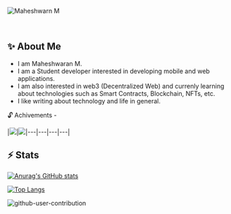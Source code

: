 <img src="https://user-images.githubusercontent.com/85986691/217023920-a17460da-dd41-4e6b-935f-fbdab474d072.png"
 alt="Maheshwarn M" />

<a href="https://twitter.com/Mahesh_devspace" rel="nofollow"><img alt="" src="https://camo.githubusercontent.com/f558aef090eaabdd1b075b0255b42836f972ca92de3f8a2d066fff67cc544668/68747470733a2f2f696d672e736869656c64732e696f2f62616467652f547769747465722d3144413146323f7374796c653d6e6f726d616c266c6f676f3d74776974746572266c6f676f436f6c6f723d7768697465" data-canonical-src="https://img.shields.io/badge/Twitter-1DA1F2?style=normal&amp;logo=twitter&amp;logoColor=white" style="max-width: 100%;"></a>
<a href="https://www.linkedin.com/in/mahesh-devspace/}" rel="nofollow"><img alt="" src="https://camo.githubusercontent.com/46b4cacba29b90c400d3d8990aca63573cb42df06f696e05ac63768b61720c20/68747470733a2f2f696d672e736869656c64732e696f2f62616467652f4c696e6b6564496e2d3030373742353f7374796c653d6e6f726d616c266c6f676f3d6c696e6b6564696e266c6f676f436f6c6f723d7768697465" data-canonical-src="https://img.shields.io/badge/LinkedIn-0077B5?style=normal&amp;logo=linkedin&amp;logoColor=white" style="max-width: 100%;"></a>

## ✨ About Me
 - I am Maheshwaran M. 
 - I am a Student developer interested in developing mobile and web applications.
 - I am also interested in web3 (Decentralized Web) and currenly learning about technologies such as Smart Contracts, Blockchain, NFTs, etc.
 - I like writing about technology and life in general.
 
 🔓 Achivements - 
 
 |![](https://github.githubassets.com/images/modules/profile/achievements/pull-shark-default.png)|![](https://github.githubassets.com/images/modules/profile/achievements/yolo-default.png)|---|---|---|---|

## ⚡ Stats
[![Anurag's GitHub stats](https://github-readme-stats.vercel.app/api?username=mahesh1706)](https://github.com/mahesh1706/github-readme-stats)

[![Top Langs](https://github-readme-stats.vercel.app/api/top-langs/?username=mahesh1706&layout=compact)](https://github.com/anuraghazra/github-readme-stats)


![github-user-contribution](https://user-images.githubusercontent.com/85986691/217310286-95a202d1-8569-432f-9684-0cb28ed23fab.svg)





<!---
mahesh1706/mahesh1706 is a ✨ special ✨ repository because its `README.md` (this file) appears on your GitHub profile.
You can click the Preview link to take a look at your changes.
--->
